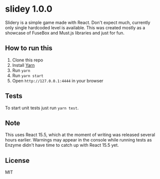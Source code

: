 # slidey 1.0.0

Slidery is a simple game made with React. Don't expect much, currently only single hardcoded level is available.
This was created mostly as a showcase of FuseBox and Must.js libraries and just for fun.

## How to run this

1. Clone this repo
1. Install [Yarn](https://yarnpkg.com/)
1. Run `yarn`
1. Run `yarn start`
1. Open `http://127.0.0.1:4444` in your browser

## Tests

To start unit tests just run `yarn test`.

## Note

This uses React 15.5, which at the moment of writing was released several hours earlier. Warnings may appear in the
console while running tests as Enzyme didn't have time to catch up with React 15.5 yet.

## License

MIT
